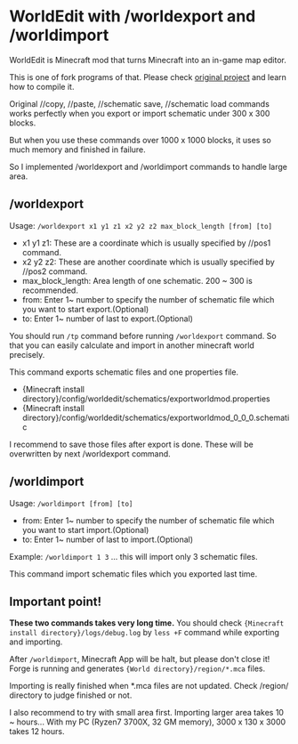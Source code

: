 WorldEdit with /worldexport and /worldimport
=========

WorldEdit is Minecraft mod that turns Minecraft into an in-game map editor.

This is one of fork programs of that.
Please check [original project](https://github.com/EngineHub/WorldEdit) and learn how to compile it.

Original //copy, //paste, //schematic save, //schematic load commands works perfectly when you export or import schematic under 300 x 300 blocks.

But when you use these commands over 1000 x 1000 blocks, it uses so much memory and finished in failure.

So I implemented /worldexport and /worldimport commands to handle large area.



/worldexport
---------

Usage: `/worldexport x1 y1 z1 x2 y2 z2 max_block_length [from] [to]`

- x1 y1 z1: These are a coordinate which is usually specified by //pos1 command.
- x2 y2 z2: These are another coordinate which is usually specified by //pos2 command.
- max_block_length: Area length of one schematic. 200 ~ 300 is recommended.
- from: Enter 1~ number to specify the number of schematic file which you want to start export.(Optional)
- to: Enter 1~ number of last to export.(Optional)

You should run `/tp` command before running `/worldexport` command.
So that you can easily calculate and import in another minecraft world precisely.

This command exports schematic files and one properties file.

- {Minecraft install directory}/config/worldedit/schematics/exportworldmod.properties
- {Minecraft install directory}/config/worldedit/schematics/exportworldmod_0_0_0.schematic

I recommend to save those files after export is done.
These will be overwritten by next /worldexport command.



## /worldimport

Usage: `/worldimport [from] [to]` 

- from: Enter 1~ number to specify the number of schematic file which you want to start import.(Optional)
- to: Enter 1~ number of last to import.(Optional)

Example: `/worldimport 1 3` ... this will import only 3 schematic files.

This command import schematic files which you exported last time.


## Important point!

**These two commands takes very long time.**
You should check `{Minecraft install directory}/logs/debug.log` by `less +F` command while exporting and importing.

After `/worldimport`, Minecraft App will be halt, but please don't close it!
Forge is running and generates `{World directory}/region/*.mca` files.

Importing is really finished when *.mca files are not updated.
Check /region/ directory to judge finished or not.

I also recommend to try with small area first.
Importing larger area takes 10 ~ hours...
With my PC (Ryzen7 3700X, 32 GM memory), 3000 x 130 x 3000 takes 12 hours.